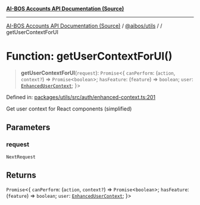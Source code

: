 [**AI-BOS Accounts API Documentation (Source)**](../../../README.md)

***

[AI-BOS Accounts API Documentation (Source)](../../../README.md) / [@aibos/utils](../README.md) / [](../README.md) / getUserContextForUI

# Function: getUserContextForUI()

> **getUserContextForUI**(`request`): `Promise`\<\{ `canPerform`: (`action`, `context?`) => `Promise`\<`boolean`\>; `hasFeature`: (`feature`) => `boolean`; `user`: [`EnhancedUserContext`](../interfaces/EnhancedUserContext.md); \}\>

Defined in: [packages/utils/src/auth/enhanced-context.ts:201](https://github.com/pohlai88/accounts/blob/48103fb36d28b2b9bfb33472b6de2f719773cde9/packages/utils/src/auth/enhanced-context.ts#L201)

Get user context for React components (simplified)

## Parameters

### request

`NextRequest`

## Returns

`Promise`\<\{ `canPerform`: (`action`, `context?`) => `Promise`\<`boolean`\>; `hasFeature`: (`feature`) => `boolean`; `user`: [`EnhancedUserContext`](../interfaces/EnhancedUserContext.md); \}\>
